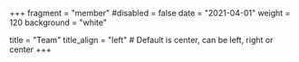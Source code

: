 +++
fragment = "member"
#disabled = false
date = "2021-04-01"
weight = 120
background = "white"

title = "Team"
title_align = "left" # Default is center, can be left, right or center
+++
